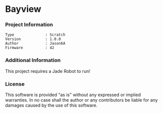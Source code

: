 Bayview
================



### Project Information
```
Type              : Scratch
Version           : 1.0.0
Author            : Jason6A
Firmware          : 42
```

### Additional Information
This project requires a Jade Robot to run!

### License
This software is provided "as is" without any expressed or implied warranties.  In no case shall the author or any contributors be liable for any damages caused by the use of this software.

